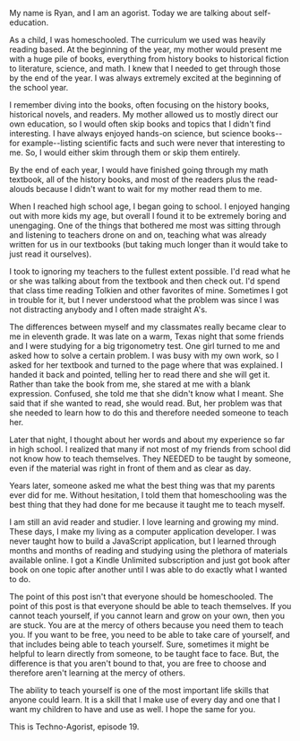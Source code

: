 My name is Ryan, and I am an agorist. Today we are talking about self-education.

As a child, I was homeschooled. The curriculum we used was heavily reading based. At the beginning of the year, my mother would present me with a huge pile of books, everything from history books to historical fiction to literature, science, and math. I knew that I needed to get through those by the end of the year. I was always extremely excited at the beginning of the school year.

I remember diving into the books, often focusing on the history books, historical novels, and readers. My mother allowed us to mostly direct our own education, so I would often skip books and topics that I didn't find interesting. I have always enjoyed hands-on science, but science books--for example--listing scientific facts and such were never that interesting to me. So, I would either skim through them or skip them entirely.

By the end of each year, I would have finished going through my math textbook, all of the history books, and most of the readers plus the read-alouds because I didn't want to wait for my mother read them to me.

When I reached high school age, I began going to school. I enjoyed hanging out with more kids my age, but overall I found it to be extremely boring and unengaging. One of the things that bothered me most was sitting through and listening to teachers drone on and on, teaching what was already written for us in our textbooks (but taking much longer than it would take to just read it ourselves).

I took to ignoring my teachers to the fullest extent possible. I'd read what he or she was talking about from the textbook and then check out. I'd spend that class time reading Tolkien and other favorites of mine. Sometimes I got in trouble for it, but I never understood what the problem was since I was not distracting anybody and I often made straight A's.

The differences between myself and my classmates really became clear to me in eleventh grade. It was late on a warm, Texas night that some friends and I were studying for a big trigonometry test. One girl turned to me and asked how to solve a certain problem. I was busy with my own work, so I asked for her textbook and turned to the page where that was explained. I handed it back and pointed, telling her to read there and she will get it. Rather than take the book from me, she stared at me with a blank expression. Confused, she told me that she didn't know what I meant. She said that if she wanted to read, she would read. But, her problem was that she needed to learn how to do this and therefore needed someone to teach her.

Later that night, I thought about her words and about my experience so far in high school. I realized that many if not most of my friends from school did not know how to teach themselves. They NEEDED to be taught by someone, even if the material was right in front of them and as clear as day.

Years later, someone asked me what the best thing was that my parents ever did for me. Without hesitation, I told them that homeschooling was the best thing that they had done for me because it taught me to teach myself.

I am still an avid reader and studier. I love learning and growing my mind. These days, I make my living as a computer application developer. I was never taught how to build a JavaScript application, but I learned through months and months of reading and studying using the plethora of materials available online. I got a Kindle Unlimited subscription and just got book after book on one topic after another until I was able to do exactly what I wanted to do.

The point of this post isn't that everyone should be homeschooled. The point of this post is that everyone should be able to teach themselves. If you cannot teach yourself, if you cannot learn and grow on your own, then you are stuck. You are at the mercy of others because you need them to teach you. If you want to be free, you need to be able to take care of yourself, and that includes being able to teach yourself. Sure, sometimes it might be helpful to learn directly from someone, to be taught face to face. But, the difference is that you aren't bound to that, you are free to choose and therefore aren't learning at the mercy of others.

The ability to teach yourself is one of the most important life skills that anyone could learn. It is a skill that I make use of every day and one that I want my children to have and use as well. I hope the same for you.

This is Techno-Agorist, episode 19.
